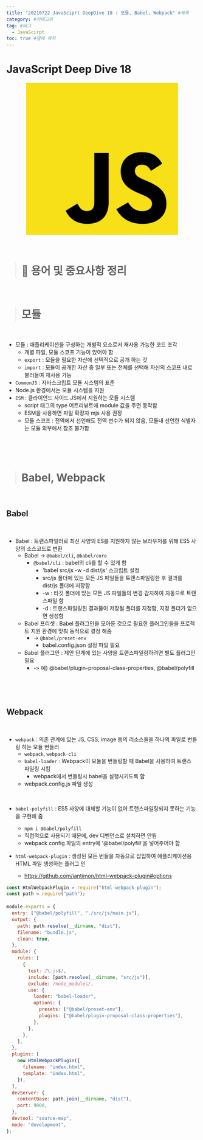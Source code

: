 ```yaml
---
title: "20210722 JavaSciprt DeepDive 18 : 모듈, Babel, Webpack" #제목
category: #카테고리
tag: #태그
  - JavaScirpt
toc: true #옆에 목차
---
```


# JavaScript Deep Dive 18

<p align="center">
<img src="../assets/img/JS_logo.png" width="400px" height="400px">
</p>

<br/>

> # 📄 용어 및 중요사항 정리

<br/>

> # 모듈

<br/>

- 모듈 : 애플리케이션을 구성하는 개별적 요소로서 재사용 가능한 코드 조각
  - 개별 파일, 모듈 스코프 기능이 있어야 함
  - `export` : 모듈을 필요한 자산에 선택적으로 공개 하는 것
  - `import` : 모듈이 공개한 자산 중 일부 또는 전체를 선택해 자신의 스코프 내로 불러들여 재사용 가능
- `CommonJS` : 자바스크립트 모듈 시스템의 표준
- Node.js 환경에서는 모듈 시스템을 지원
- `ESM` : 클라이언드 사이드 JS에서 지원하는 모듈 시스템
  - script 태그의 type 어트리뷰트에 module 값을 주면 동작함
  - ESM을 사용하면 파일 확장자 mjs 사용 권장
  - 모듈 스코프 : 전역에서 선언해도 전역 변수가 되지 않음, 모듈내 선언한 식별자는 모듈 외부에서 참조 불가함

<br/>
<br/>
<br/>

> # Babel, Webpack

<br/>

## Babel

<br/>

- Babel : 트랜스파일러로 최신 사양의 ES를 지원하지 않는 브라우저를 위해 ES5 사양의 소스코드로 변환
  - Babel -> `@babel/cli`, `@babel/core`
    - `@babel/cli` : babel의 cli를 할 수 있게 함
      - 'babel src/js -w -d dist/js' 스크립트 설정
      - src/js 폴더에 있는 모든 JS 파일들을 트랜스파일링한 후 결과를 dist/js 폴더에 저장함
      - -w : 타깃 폴더에 있는 모든 JS 파일들의 변경 감지하여 자동으로 트랜스파일 함
      - -d : 트랜스파일링된 결과물이 저장될 폴더를 지정함, 지정 폴더가 없으면 생성함
  - Babel 프리셋 : Babel 플러그인을 모아둔 것으로 필요한 플러그인들을 프로젝트 지원 환경에 맞춰 동적으로 결정 해줌
    - -> `@babel/preset-env`
      - babel.config.json 설정 파일 필요
  - Babel 플러그인 : 제안 단계에 있는 사양을 트랜스파일링하려면 별도 플러그인 필요
    - -> 예) @babel/plugin-proposal-class-properties, @babel/polyfill

<br/>
<br/>
<br/>

## Webpack

<br/>

- `webpack` : 의존 관계에 있는 JS, CSS, image 등의 리소스들을 하나의 파일로 번들링 하는 모듈 번들러
  - `webpack`, `webpack-cli`
  - `babel-loader` : Webpack이 모듈을 번들링할 때 Babel을 사용하여 트랜스 파일링 시킴
    - webpack에서 번들링시 babel을 실행시키도록 함
  - webpack.config.js 파일 생성

<br/>

- `babel-polyfill` : ES5 사양에 대체할 기능이 없어 트랜스파일링되지 못하는 기능을 구현해 줌

  - `npm i @babel/polyfill`
  - 직접적으로 사용되기 때문에, dev 디벤던스로 설치하면 안됨
  - webpack config 파일의 entry에 '@babel/polyfill'을 넣어주어야 함

- `html-webpack-plugin` : 생성된 모든 번들을 자동으로 삽입하여 애플리케이션용 HTML 파일 생성하는 플러그 인
  - https://github.com/jantimon/html-webpack-plugin#options

```js
const HtmlWebpackPlugin = require("html-webpack-plugin");
const path = require("path");

module.exports = {
  entry: ["@babel/polyfill", "./src/js/main.js"],
  output: {
    path: path.resolve(__dirname, "dist"),
    filename: "bundle.js",
    clean: true,
  },
  module: {
    rules: [
      {
        test: /\.js$/,
        include: [path.resolve(__dirname, "src/js")],
        exclude: /node_modules/,
        use: {
          loader: "babel-loader",
          options: {
            presets: ["@babel/preset-env"],
            plugins: ["@babel/plugin-proposal-class-properties"],
          },
        },
      },
    ],
  },
  plugins: [
    new HtmlWebpackPlugin({
      filename: "index.html",
      template: "index.html",
    }),
  ],
  devServer: {
    contentBase: path.join(__dirname, "dist"),
    port: 9000,
  },
  devtool: "source-map",
  mode: "development",
};
```
